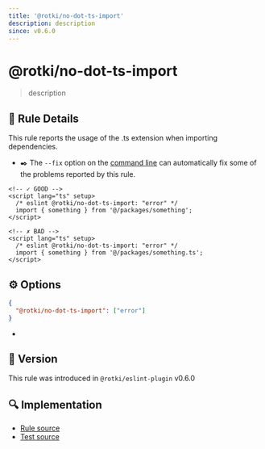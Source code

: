```yaml
---
title: '@rotki/no-dot-ts-import'
description: description
since: v0.6.0
---
```


# @rotki/no-dot-ts-import

> description

## :book: Rule Details

This rule reports the usage of the .ts extension when importing dependencies.

- :black_nib:️ The `--fix` option on the [command line](http://eslint.org/docs/user-guide/command-line-interface#fix) can automatically fix some of the problems reported by this rule.

<eslint-code-block>

<!-- eslint-skip -->

```vue
<!-- ✓ GOOD -->
<script lang="ts" setup>
  /* eslint @rotki/no-dot-ts-import: "error" */
  import { something } from '@/packages/something';
</script>

<!-- ✗ BAD -->
<script lang="ts" setup>
  /* eslint @rotki/no-dot-ts-import: "error" */
  import { something } from '@/packages/something.ts';
</script>
```

</eslint-code-block>

## :gear: Options

```json
{
  "@rotki/no-dot-ts-import": ["error"]
}
```

-

## :rocket: Version

This rule was introduced in `@rotki/eslint-plugin` v0.6.0

## :mag: Implementation

- [Rule source](https://github.com/rotki/eslint-plugin/blob/master/src/rules/no-dot-ts-import.ts)
- [Test source](https://github.com/rotki/eslint-plugin/tree/master/tests/rules/no-dot-ts-import.ts)
